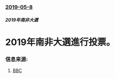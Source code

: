 ### [2019-05-8](/news/2019/05/8/index.md)

##### 2019年南非大選
# 2019年南非大選進行投票。 




### 信息来源:

1. [BBC](https://www.bbc.co.uk/news/world-africa-48186881)
